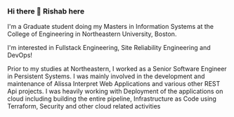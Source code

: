 ### Hi there 👋 Rishab here
 
I'm a Graduate student doing my Masters in Information Systems at the College of Engineering in Northeastern University, Boston.

I'm interested in Fullstack Engineering, Site Reliability Engineering and DevOps!

Prior to my studies at Northeastern, I worked as a Senior Software Engineer in Persistent Systems. I was mainly involved in the development and maintenance of Alissa Interpret Web Applications and various other REST Api projects. I was heavily working with Deployment of the applications on cloud including building the entire pipeline, Infrastructure as Code using Terraform, Security and other cloud related activities

<!--
**rishabNeu/rishabNeu** is a ✨ _special_ ✨ repository because its `README.md` (this file) appears on your GitHub profile.

Here are some ideas to get you started:

- 🔭 I’m currently working on ...
- 🌱 I’m currently learning ...
- 👯 I’m looking to collaborate on ...
- 🤔 I’m looking for help with ...
- 💬 Ask me about ...
- 📫 How to reach me: ...
- 😄 Pronouns: ...
- ⚡ Fun fact: ...
-->
